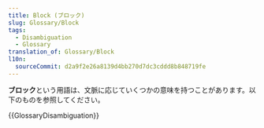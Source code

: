 ```yaml
---
title: Block (ブロック)
slug: Glossary/Block
tags:
  - Disambiguation
  - Glossary
translation_of: Glossary/Block
l10n:
  sourceCommit: d2a9f2e26a8139d4bb270d7dc3cddd8b848719fe
---
```

**ブロック**という用語は、文脈に応じていくつかの意味を持つことがあります。以下のものを参照してください。

{{GlossaryDisambiguation}}

